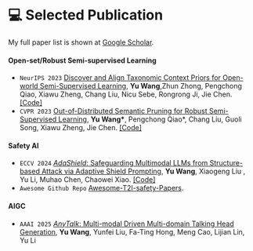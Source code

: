 
# 💻 Selected Publication

My full paper list is shown at [Google Scholar](https://scholar.google.com/citations?hl=en&user=lzsu-5MAAAAJ).

#### Open-set/Robust Semi-supervised Learning
- ``NeurIPS 2023`` [Discover and Align Taxonomic Context Priors for Open-world Semi-Supervised Learning](https://openreview.net/forum?id=zrLxHYvIFL&noteId=zrLxHYvIFL), **Yu Wang**,Zhun Zhong, Pengchong Qiao, Xiawu Zheng, Chang Liu, Nicu Sebe, Rongrong Ji, Jie Chen. [[Code]](https://github.com/rain305f/TIDA)
- ``CVPR 2023`` [Out-of-Distributed Semantic Pruning for Robust Semi-Supervised Learning](https://openaccess.thecvf.com/content/CVPR2023/papers/Wang_Out-of-Distributed_Semantic_Pruning_for_Robust_Semi-Supervised_Learning_CVPR_2023_paper.pdf), **Yu Wang\***, Pengchong Qiao*, Chang Liu, Guoli Song, Xiawu Zheng, Jie Chen. [[Code]](https://github.com/rain305f/OSP)

#### Safety AI
- ``ECCV 2024`` [*AdaShield*: Safeguarding Multimodal LLMs from Structure-based Attack via Adaptive Shield Prompting](https://arxiv.org/pdf/2403.09513), **Yu Wang**, Xiaogeng Liu , Yu Li, Muhao Chen, Chaowei Xiao. [[Code]](https://github.com/SaFoLab-WISC/AdaShield)
- ``Awesome Github Repo`` [Awesome-T2I-safety-Papers](https://github.com/SaFoLab-WISC/Awesome-T2I-safety-Papers).


#### AIGC
- ``AAAI 2025`` [*AnyTalk*: Multi-modal Driven Multi-domain Talking Head Generation](https://ojs.aaai.org/index.php/AAAI/article/view/32874), **Yu Wang**, Yunfei Liu, Fa-Ting Hong, Meng Cao, Lijian Lin, Yu Li


